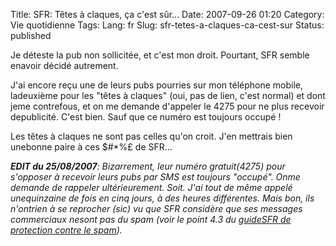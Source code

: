 Title: SFR: Têtes à claques, ça c'est sûr...
Date: 2007-09-26 01:20
Category: Vie quotidienne
Tags:
Lang: fr
Slug: sfr-tetes-a-claques-ca-cest-sur
Status: published

Je déteste la pub non sollicitée, et c'est mon droit. Pourtant, SFR semble enavoir décidé autrement.

J'ai encore reçu une de leurs pubs pourries sur mon téléphone mobile, ladeuxième pour les "têtes à claques" (oui, pas de lien, c'est normal) et dont jeme contrefous, et on me demande d'appeler le 4275 pour ne plus recevoir depublicité. C'est bien. Sauf que ce numéro est toujours occupé !

Les têtes à claques ne sont pas celles qu'on croit. J'en mettrais bien unebonne paire à ces \$\#\*%£ de SFR...

***EDIT du 25/08/2007**: Bizarrement, leur numéro gratuit(4275) pour s'opposer à recevoir leurs pubs par SMS est toujours "occupé". Onme demande de rappeler ultérieurement. Soit. J'ai tout de même appelé unequinzaine de fois en cinq jours, à des heures différentes. Mais bon, ils n'ontrien à se reprocher (sic) vu que SFR considère que ses messages commerciaux nesont pas du spam (voir le point 4.3 du [guideSFR de protection contre le spam](http://www.sfr.fr/protection-enfance-spam/spam-mobile/protection-spam/)).*
